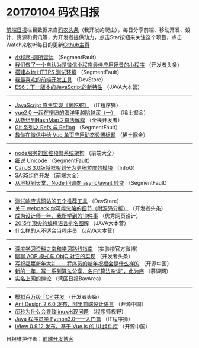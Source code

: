 # [20170104 码农日报](https://github.com/kujian/frontendDaily/blob/master/2017/01/04.md)

[前端日报](http://caibaojian.com/c/news)栏目数据来自[码农头条](http://hao.caibaojian.com/)（我开发的爬虫），每日分享前端、移动开发、设计、资源和资讯等，为开发者提供动力，点击Star按钮来关注这个项目，点击Watch来收听每日的更新[Github主页](https://github.com/kujian/frontendDaily)
* [小程序-厕所雷达](http://hao.caibaojian.com/20569.html) （SegmentFault）
* [我们做了一个自认为是微信小程序最佳应用场景的小程序](http://hao.caibaojian.com/20553.html) （开发者头条）
* [搭建本地 HTTPS 测试环境](http://hao.caibaojian.com/20568.html) （SegmentFault）
* [我最喜欢的前端开发工具](http://hao.caibaojian.com/20583.html) （DevStore）
* [ES6：下一版本的JavaScript的新特性](http://hao.caibaojian.com/20548.html) （JAVA大本营）

***
* [JavaScript 原生实现《贪吃蛇》](http://hao.caibaojian.com/20584.html) （IT程序狮）
* [vue2.0 一起在懵逼的海洋里越陷越深（一）](http://hao.caibaojian.com/20600.html) （稀土掘金）
* [从数组到HashMap之算法解释](http://hao.caibaojian.com/20532.html) （全栈开发者）
* [Git 系列之 Refs 与 Reflog](http://hao.caibaojian.com/20572.html) （SegmentFault）
* [教你在微信中给 Vue 单页应用动态设置标题](http://hao.caibaojian.com/20601.html) （稀土掘金）

***
* [node服务的监控预警系统架构](http://hao.caibaojian.com/20545.html) （前端大全）
* [细说 Unicode](http://hao.caibaojian.com/20567.html) （SegmentFault）
* [CanJS 3.0版将框架划分为更细粒度的模块](http://hao.caibaojian.com/20526.html) （InfoQ）
* [SASS组件开发](http://hao.caibaojian.com/20546.html) （前端大全）
* [从地狱到天堂，Node 回调向 async/await 转变](http://hao.caibaojian.com/20571.html) （SegmentFault）

***
* [测试响应式网站的五个推荐工具](http://hao.caibaojian.com/20582.html) （DevStore）
* [关于 webpack 你可能忽略的细节（附源码分析）](http://hao.caibaojian.com/20558.html) （开发者头条）
* [成为设计师一年，我所学到的10件事](http://hao.caibaojian.com/20597.html) （优秀网页设计）
* [2015年顶尖的编程语言排名图解](http://hao.caibaojian.com/20549.html) （JAVA大本营）
* [什么样的人不适合当程序员](http://hao.caibaojian.com/20550.html) （JAVA大本营）

***
* [深度学习资料之南和学习路线指南](http://hao.caibaojian.com/20580.html) （实验楼官方微博）
* [聊聊 AOP 模式与 ObjC 对它的实现](http://hao.caibaojian.com/20557.html) （开发者头条）
* [写祝福赢新年大礼——程序员的新年祝福会是什么样的](http://hao.caibaojian.com/20592.html) （开源中国）
* [新的一年，写一系列算法分享，名曰“算法杂谈”，此为序](http://hao.caibaojian.com/20528.html) （慕课网）
* [实名上网的悖论](http://hao.caibaojian.com/20539.html) （湾区日报BayArea）

***
* [模拟百万级 TCP 并发](http://hao.caibaojian.com/20559.html) （开发者头条）
* [Ant Design 2.6.0 发布，阿里前端设计语言](http://hao.caibaojian.com/20593.html) （开源中国）
* [闰秒为什么会导致linux出现问题](http://hao.caibaojian.com/20573.html) （程序师视野）
* [Java 程序员学 Python3.0——入门篇](http://hao.caibaojian.com/20585.html) （IT程序狮）
* [iView 0.9.12 发布，基于 Vue.js 的 UI 组件库](http://hao.caibaojian.com/20594.html) （开源中国）

日报维护作者：[前端开发博客](http://caibaojian.com/) 